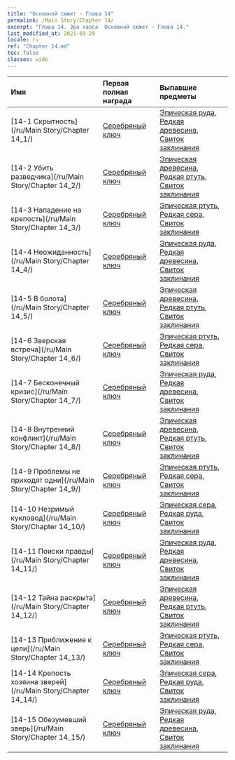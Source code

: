 ```yaml
---
title: "Основной сюжет - Глава 14"
permalink: /Main Story/Chapter 14/
excerpt: "Глава 14. Эра хаоса  Основной сюжет - Глава 14."
last_modified_at: 2021-03-29
locale: ru
ref: "Chapter 14.md"
toc: false
classes: wide
---
```


  | Имя |  Первая полная награда | Выпавшие предметы |
  |:------------|:------------|:------------| 
  | [14-1 Скрытность](/ru/Main Story/Chapter 14_1/) | [Серебряный ключ](/ru/Items/con_693/) | [Эпическая руда](/ru/Items/mat_47/), [Редкая древесина](/ru/Items/mat_41/), [Свиток заклинания](/ru/Items/con_694/) |
  | [14-2 Убить разведчика](/ru/Main Story/Chapter 14_2/) | [Серебряный ключ](/ru/Items/con_693/) | [Эпическая древесина](/ru/Items/mat_48/), [Редкая ртуть](/ru/Items/mat_42/), [Свиток заклинания](/ru/Items/con_694/) |
  | [14-3 Нападение на крепость](/ru/Main Story/Chapter 14_3/) | [Серебряный ключ](/ru/Items/con_693/) | [Эпическая ртуть](/ru/Items/mat_49/), [Редкая сера](/ru/Items/mat_43/), [Свиток заклинания](/ru/Items/con_694/) |
  | [14-4 Неожиданность](/ru/Main Story/Chapter 14_4/) | [Серебряный ключ](/ru/Items/con_693/) | [Эпическая руда](/ru/Items/mat_47/), [Редкая древесина](/ru/Items/mat_41/), [Свиток заклинания](/ru/Items/con_694/) |
  | [14-5 В болота](/ru/Main Story/Chapter 14_5/) | [Серебряный ключ](/ru/Items/con_693/) | [Эпическая древесина](/ru/Items/mat_48/), [Редкая ртуть](/ru/Items/mat_42/), [Свиток заклинания](/ru/Items/con_694/) |
  | [14-6 Зверская встреча](/ru/Main Story/Chapter 14_6/) | [Серебряный ключ](/ru/Items/con_693/) | [Эпическая ртуть](/ru/Items/mat_49/), [Редкая сера](/ru/Items/mat_43/), [Свиток заклинания](/ru/Items/con_694/) |
  | [14-7 Бесконечный кризис](/ru/Main Story/Chapter 14_7/) | [Серебряный ключ](/ru/Items/con_693/) | [Эпическая руда](/ru/Items/mat_47/), [Редкая древесина](/ru/Items/mat_41/), [Свиток заклинания](/ru/Items/con_694/) |
  | [14-8 Внутренний конфликт](/ru/Main Story/Chapter 14_8/) | [Серебряный ключ](/ru/Items/con_693/) | [Эпическая древесина](/ru/Items/mat_48/), [Редкая ртуть](/ru/Items/mat_42/), [Свиток заклинания](/ru/Items/con_694/) |
  | [14-9 Проблемы не приходят одни](/ru/Main Story/Chapter 14_9/) | [Серебряный ключ](/ru/Items/con_693/) | [Эпическая ртуть](/ru/Items/mat_49/), [Редкая сера](/ru/Items/mat_43/), [Свиток заклинания](/ru/Items/con_694/) |
  | [14-10 Незримый кукловод](/ru/Main Story/Chapter 14_10/) | [Серебряный ключ](/ru/Items/con_693/) | [Эпическая сера](/ru/Items/mat_50/), [Редкая руда](/ru/Items/mat_40/), [Свиток заклинания](/ru/Items/con_694/) |
  | [14-11 Поиски правды](/ru/Main Story/Chapter 14_11/) | [Серебряный ключ](/ru/Items/con_693/) | [Эпическая руда](/ru/Items/mat_47/), [Редкая древесина](/ru/Items/mat_41/), [Свиток заклинания](/ru/Items/con_694/) |
  | [14-12 Тайна раскрыта](/ru/Main Story/Chapter 14_12/) | [Серебряный ключ](/ru/Items/con_693/) | [Эпическая древесина](/ru/Items/mat_48/), [Редкая ртуть](/ru/Items/mat_42/), [Свиток заклинания](/ru/Items/con_694/) |
  | [14-13 Приближение к цели](/ru/Main Story/Chapter 14_13/) | [Серебряный ключ](/ru/Items/con_693/) | [Эпическая ртуть](/ru/Items/mat_49/), [Редкая сера](/ru/Items/mat_43/), [Свиток заклинания](/ru/Items/con_694/) |
  | [14-14 Крепость хозяина зверей](/ru/Main Story/Chapter 14_14/) | [Серебряный ключ](/ru/Items/con_693/) | [Эпическая сера](/ru/Items/mat_50/), [Редкая руда](/ru/Items/mat_40/), [Свиток заклинания](/ru/Items/con_694/) |
  | [14-15 Обезумевший зверь](/ru/Main Story/Chapter 14_15/) | [Серебряный ключ](/ru/Items/con_693/) | [Эпическая руда](/ru/Items/mat_47/), [Редкая древесина](/ru/Items/mat_41/), [Свиток заклинания](/ru/Items/con_694/) |
